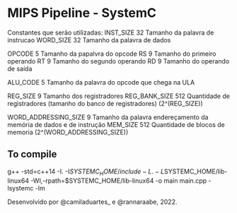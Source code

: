 # MIPS Pipeline - SystemC

Constantes que serão utilizadas:
 INST_SIZE 32     Tamanho da palavra de instrucao
 WORD_SIZE 32 	 Tamanho da palavra de dados

 OPCODE 5		 Tamanho da papalvra do opcode
 RS 9             Tamanho do primeiro operando
 RT 9             Tamanho do segundo operando
 RD 9             Tamanho do operando de saída

 ALU_CODE 5 		 Tamanho da palavra do opcode que chega na ULA

 REG_SIZE 9 	     Tamanho dos registradores
 REG_BANK_SIZE 512 	  Quantidade de registradores (tamanho do banco de registradores) (2^(REG_SIZE))

 WORD_ADDRESSING_SIZE 9  Tamanho da palavra endereçamento da memória de dados e de instrução
 MEM_SIZE 512 	 Quantidade de blocos de memoria (2^(WORD_ADDRESSING_SIZE))


## To compile

g++ -std=c++14 -I. -I$SYSTEMC_HOME/include -L. -L$SYSTEMC_HOME/lib-linux64 -Wl,-rpath=$SYSTEMC_HOME/lib-linux64 -o main main.cpp -lsystemc -lm

Desenvolvido por @camiladuartes_ e @rannaraabe, 2022.
